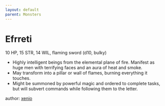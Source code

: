 ```yaml
---
layout: default
parent: Monsters
---
```

# Efrreti
10 HP, 15 STR, 14 WIL, flaming sword (d10, bulky)  
- Highly intelligent beings from the elemental plane of fire.   Manifest as huge men with terrifying faces and an aura of heat and smoke.  
- May transform into a pillar or wall of flames, burning everything it touches.  
- Might be summoned by powerful magic and ordered to complete tasks, but will subvert commands while following them to the letter.  

author: [xenio](https://xenioinabottle.blogspot.com)
